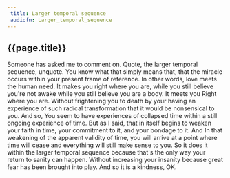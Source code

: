 ```yaml
---
 title: Larger temporal sequence
 audiofn: Larger_temporal_sequence
---
```


## {{page.title}}

Someone has asked me to comment on. Quote, the larger temporal sequence,
unquote. You know what that simply means that, that the miracle occurs
within your present frame of reference. In other words, love meets the
human need. It makes you right where you are, while you still believe
you're not awake while you still believe you are a body. It meets you
Right where you are. Without frightening you to death by your having an
experience of such radical transformation that it would be nonsensical
to you. And so, You seem to have experiences of collapsed time within a
still ongoing experience of time. But as I said, that in itself begins
to weaken your faith in time, your commitment to it, and your bondage to
it. And In that weakening of the apparent validity of time, you will
arrive at a point where time will cease and everything will still make
sense to you. So it does it within the larger temporal sequence because
that's the only way your return to sanity can happen. Without increasing
your insanity because great fear has been brought into play. And so it
is a kindness, OK.

